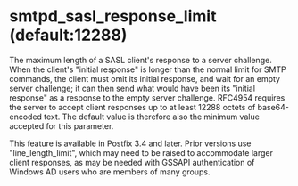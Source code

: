 # smtpd_sasl_response_limit (default:12288) 

 The maximum length of a SASL client's response to a server challenge.
When the client's "initial response" is longer than the normal limit for
SMTP commands, the client must omit its initial response, and wait for an
empty server challenge; it can then send what would have been its "initial
response" as a response to the empty server challenge.  RFC4954 requires the
server to accept client responses up to at least 12288 octets of
base64-encoded text.  The default value is therefore also the minimum value
accepted for this parameter.

 This feature is available in Postfix 3.4 and later. Prior versions use
"line_length_limit", which may need to be raised to accommodate larger client
responses, as may be needed with GSSAPI authentication of Windows AD users
who are members of many groups. 


